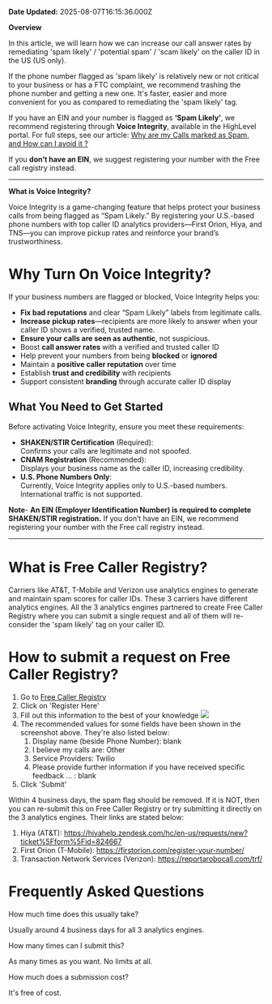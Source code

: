 **Date Updated:** 2025-08-07T16:15:36.000Z

**Overview**  
  
In this article, we will learn how we can increase our call answer rates by remediating 'spam likely' / 'potential spam' / 'scam likely' on the caller ID in the US (US only).

  
If the phone number flagged as 'spam likely' is relatively new or not critical to your business or has a FTC complaint, we recommend trashing the phone number and getting a new one. It's faster, easier and more convenient for you as compared to remediating the 'spam likely' tag.

  
If you have an EIN and your number is flagged as **‘Spam Likely’**, we recommend registering through **Voice Integrity**, available in the HighLevel portal. For full steps, see our article: [Why are my Calls marked as Spam, and How can I avoid it ?](https://help.gohighlevel.com/support/solutions/articles/48001231665)

If you **don’t have an EIN**, we suggest registering your number with the Free call registry instead.

  
---

**What is Voice Integrity?**  
  
Voice Integrity is a game-changing feature that helps protect your business calls from being flagged as “Spam Likely.” By registering your U.S.-based phone numbers with top caller ID analytics providers—First Orion, Hiya, and TNS—you can improve pickup rates and reinforce your brand’s trustworthiness.  
  
# **Why Turn On Voice Integrity?**

  
If your business numbers are flagged or blocked, Voice Integrity helps you:

* **Fix bad reputations** and clear “Spam Likely” labels from legitimate calls.
* **Increase pickup rates**—recipients are more likely to answer when your caller ID shows a verified, trusted name.
* **Ensure your calls are seen as authentic**, not suspicious.
* Boost **call answer rates** with a verified and trusted caller ID
* Help prevent your numbers from being **blocked** or **ignored**
* Maintain a **positive caller reputation** over time
* Establish **trust and credibility** with recipients
* Support consistent **branding** through accurate caller ID display
  
  
## **What You Need to Get Started**

  
Before activating Voice Integrity, ensure you meet these requirements:

* **SHAKEN/STIR Certification** (Required):  
Confirms your calls are legitimate and not spoofed.
* **CNAM Registration** (Recommended):  
Displays your business name as the caller ID, increasing credibility.
* **U.S. Phone Numbers Only**:  
Currently, Voice Integrity applies only to U.S.-based numbers. International traffic is not supported.

**Note**\- **An EIN (Employer Identification Number) is required to complete SHAKEN/STIR registration.** If you don’t have an EIN, we recommend registering your number with the Free call registry instead.

---

  
# What is Free Caller Registry?

Carriers like AT&T, T-Mobile and Verizon use analytics engines to generate and maintain spam scores for caller IDs. These 3 carriers have different analytics engines. All the 3 analytics engines partnered to create Free Caller Registry where you can submit a single request and all of them will re-consider the 'spam likely' tag on your caller ID.

  
# How to submit a request on Free Caller Registry?

1. Go to [Free Caller Registry](https://www.freecallerregistry.com/fcr/#submitform)
2. Click on 'Register Here'
3. Fill out this information to the best of your knowledge ![](https://s3.amazonaws.com/cdn.freshdesk.com/data/helpdesk/attachments/production/155051103416/original/1URWi00VyQx8kC4-px-3okhaPltNCX3_Zg.jpeg?1754561775)
4. The recommended values for some fields have been shown in the screenshot above. They're also listed below:  
   1. Display name (beside Phone Number): blank  
   2. I believe my calls are: Other  
   3. Service Providers: Twilio  
   4. Please provide further information if you have received specific feedback ... : blank
5. Click 'Submit'

Within 4 business days, the spam flag should be removed. If it is NOT, then you can re-submit this on Free Caller Registry or try submitting it directly on the 3 analytics engines. Their links are stated below:

1. Hiya (AT&T): <https://hiyahelp.zendesk.com/hc/en-us/requests/new?ticket%5Fform%5Fid=824667>
2. First Orion (T-Mobile): <https://firstorion.com/register-your-number/>
3. Transaction Network Services (Verizon): <https://reportarobocall.com/trf/>
  
  
# Frequently Asked Questions

How much time does this usually take?

Usually around 4 business days for all 3 analytics engines.

  
How many times can I submit this?

As many times as you want. No limits at all.

  
How much does a submission cost?

It's free of cost.